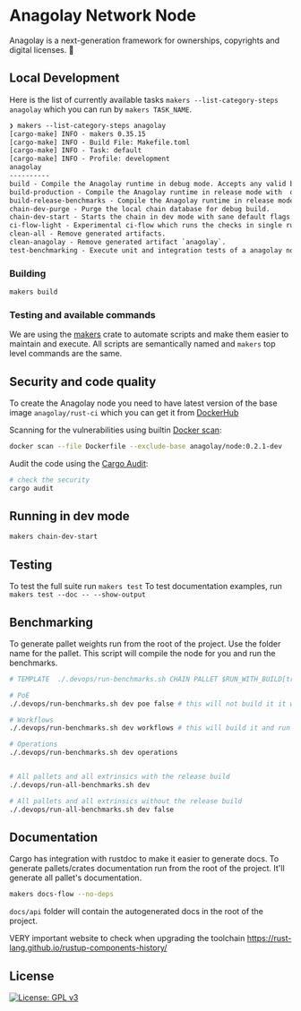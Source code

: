 # Anagolay Network Node

Anagolay is a next-generation framework for ownerships, copyrights and digital licenses. 🚀

## Local Development

Here is the list of currently available tasks `makers --list-category-steps anagolay` which you can run by `makers TASK_NAME`.

```txt
❯ makers --list-category-steps anagolay
[cargo-make] INFO - makers 0.35.15
[cargo-make] INFO - Build File: Makefile.toml
[cargo-make] INFO - Task: default
[cargo-make] INFO - Profile: development
anagolay
----------
build - Compile the Anagolay runtime in debug mode. Accepts any valid build arguments.
build-production - Compile the Anagolay runtime in release mode with  option and custom profile `production`. Accepts any valid build arguments.
build-release-benchmarks - Compile the Anagolay runtime in release mode with feature flag for benchmarks.
chain-dev-purge - Purge the local chain database for debug build.
chain-dev-start - Starts the chain in dev mode with sane default flags.
ci-flow-light - Experimental ci-flow which runs the checks in single run instead many.
clean-all - Remove generated artifacts.
clean-anagolay - Remove generated artifact `anagolay`.
test-benchmarking - Execute unit and integration tests of a anagolay node with flags enabled for testing benchmarks.
```

### Building

```sh
makers build
```

### Testing and available commands

We are using the [makers](https://github.com/sagiegurari/cargo-make) crate to automate scripts and make them easier to maintain and execute. All scripts are semantically named and `makers` top level commands are the same.

## Security and code quality

To create the Anagolay node you need to have latest version of the base image `anagolay/rust-ci` which you can get it from [DockerHub](https://hub.docker.com/r/anagolay/rust-ci)

Scanning for the vulnerabilities using builtin [Docker scan](https://docs.docker.com/engine/scan/):

```sh
docker scan --file Dockerfile --exclude-base anagolay/node:0.2.1-dev
```

Audit the code using the [Cargo Audit](https://github.com/RustSec/cargo-audit):

```sh
# check the security
cargo audit
```

## Running in dev mode

```bash
makers chain-dev-start
```

## Testing

To test the full suite run `makers test`
To test documentation examples, run `makers test --doc -- --show-output`

## Benchmarking

To generate pallet weights run from the root of the project. Use the folder name for the pallet. This script will compile the node for you and run the benchmarks.

```sh
# TEMPLATE  ./.devops/run-benchmarks.sh CHAIN PALLET $RUN_WITH_BUILD[true << default |false]

# PoE
./.devops/run-benchmarks.sh dev poe false # this will not build it it will only run it

# Workflows
./.devops/run-benchmarks.sh dev workflows # this will build it and run it

# Operations
./.devops/run-benchmarks.sh dev operations


# All pallets and all extrinsics with the release build
./.devops/run-all-benchmarks.sh dev

# All pallets and all extrinsics without the release build
./.devops/run-all-benchmarks.sh dev false

```

## Documentation

Cargo has integration with rustdoc to make it easier to generate docs. To generate pallets/crates documentation run from the root of the project. It'll generate all pallet's documentation.

```sh
makers docs-flow --no-deps
```

`docs/api` folder will contain the autogenerated docs in the root of the project.

VERY important website to check when upgrading the toolchain https://rust-lang.github.io/rustup-components-history/

## License

[![License: GPL v3](https://img.shields.io/badge/License-GPLv3-blue.svg)](https://www.gnu.org/licenses/gpl-3.0)
